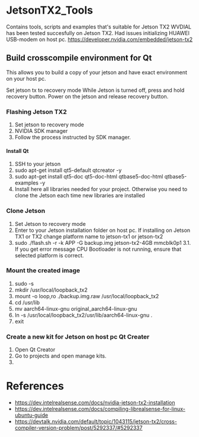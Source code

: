 # JetsonTX2_Tools
Contains tools, scripts and examples that's suitable for Jetson TX2
WVDIAL has been tested succesfully on Jetson TX2. Had issues initializing HUAWEI USB-modem on host pc.
https://developer.nvidia.com/embedded/jetson-tx2

## Build crosscompile environment for Qt
This allows you to build a copy of your jetson and have exact environment on your host pc. 

Set jetson tx to recovery mode
While Jetson is turned off, press and hold recovery button. Power on the jetson and release recovery button.

### Flashing Jetson TX2
1. Set jetson to recovery mode
2. NVIDIA SDK manager
3. Follow the process instructed by SDK manager.

#### Install Qt
1. SSH to your jetson
2. sudo apt-get install qt5-default qtcreator -y
3. sudo apt-get install qt5-doc qt5-doc-html qtbase5-doc-html qtbase5-examples -y
4. Install here all libraries needed for your project. Otherwise you need to clone the Jetson each time new libraries are installed

### Clone Jetson
1. Set Jetson to recovery mode
2. Enter to your Jetson installation folder on host pc. If installing on Jetson TX1 or TX2 change platform name to jetson-tx1 or jetson-tx2
3. sudo ./flash.sh -r -k APP -G backup.img jetson-tx2-4GB mmcblk0p1 
3.1. If you get error message CPU Bootloader is not running, ensure that selected platform is correct.


### Mount the created image
1. sudo -s
2. mkdir /usr/local/loopback_tx2
3. mount -o loop,ro ./backup.img.raw /usr/local/loopback_tx2
4. cd /usr/lib
5. mv aarch64-linux-gnu original_aarch64-linux-gnu
6. ln -s /usr/local/loopback_tx2/usr/lib/aarch64-linux-gnu .
7. exit

### Create a new kit for Jetson on host pc Qt Creater
1. Open Qt Creator
2. Go to projects and open manage kits.
3. 
 
# References
- https://dev.intelrealsense.com/docs/nvidia-jetson-tx2-installation
- https://dev.intelrealsense.com/docs/compiling-librealsense-for-linux-ubuntu-guide
- https://devtalk.nvidia.com/default/topic/1043115/jetson-tx2/cross-compiler-version-problem/post/5292337/#5292337
